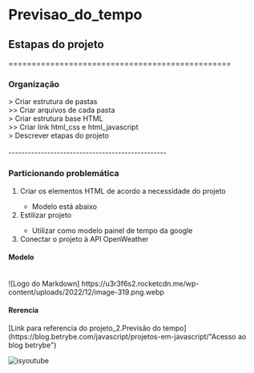 # Previsao_do_tempo
<h2>Estapas do projeto</h2>
================================================
<h3>Organização</h3>
> Criar estrutura de pastas<br/>
>> Criar arquivos de cada pasta<br/>
> Criar estrutura base HTML<br/>
>> Criar link html_css e html_javascript<br/>
> Descrever etapas do projeto
<br/>
<br/>
-------------------------------------------------
<h3>Particionando   problemática</h3>
<ol>
<li>Criar os elementos HTML de acordo a necessidade do projeto</li>
    <ul>
    <li>Modelo está abaixo</li>
    </ul>
<li>Estilizar projeto</li>
    <ul>
    <li>Utilizar como modelo painel de tempo da google</li>
    </ul>
<li>Conectar o projeto à API OpenWeather</li>




</ol>

<h4><strong>Modelo</h4></strong></br>
![Logo do Markdown] https://u3r3f6s2.rocketcdn.me/wp-content/uploads/2022/12/image-319.png.webp </br>
<h4>Rerencia</h4>
[Link para referencia do projeto_2.Previsão do tempo](https://blog.betrybe.com/javascript/projetos-em-javascript/"Acesso ao blog betrybe")

![isyoutube](https://www.youtube.com/watch?v=VS8EBgPwsSU)